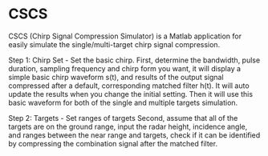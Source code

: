 # CSCS
CSCS (Chirp Signal Compression Simulator) is a Matlab application for easily simulate the single/multi-target chirp signal compression.

Step 1: Chirp Set - Set the basic chirp.
First, determine the bandwidth, pulse duration, sampling frequency and chirp form you want, it will display a simple basic chirp waveform s(t), and results of the output signal compressed after a default, corresponding matched filter h(t). It will auto update the results when you change the initial setting. Then it will use this basic waveform for both of the single and multiple targets simulation.

Step 2: Targets - Set ranges of targets
Second, assume that all of the targets are on the ground range, input the radar height, incidence angle, and ranges between the near range and targets, check if it can be identified by compressing the combination signal after the matched filter.
